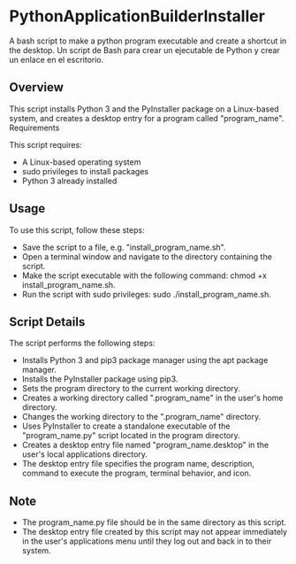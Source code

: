 # PythonApplicationBuilderInstaller
A bash script to make a python program executable and create a shortcut in the desktop.
Un script de Bash para crear un ejecutable de Python y crear un enlace en el escritorio.

## Overview

This script installs Python 3 and the PyInstaller package on a Linux-based system, and creates a desktop entry for a program called "program_name".
Requirements

This script requires:

- A Linux-based operating system
- sudo privileges to install packages
- Python 3 already installed

## Usage

To use this script, follow these steps:

- Save the script to a file, e.g. "install_program_name.sh".
- Open a terminal window and navigate to the directory containing the script.
- Make the script executable with the following command: chmod +x install_program_name.sh.
- Run the script with sudo privileges: sudo ./install_program_name.sh.

## Script Details

The script performs the following steps:

- Installs Python 3 and pip3 package manager using the apt package manager.
- Installs the PyInstaller package using pip3.
- Sets the program directory to the current working directory.
- Creates a working directory called ".program_name" in the user's home directory.
- Changes the working directory to the ".program_name" directory.
- Uses PyInstaller to create a standalone executable of the "program_name.py" script located in the program directory.
- Creates a desktop entry file named "program_name.desktop" in the user's local applications directory.
- The desktop entry file specifies the program name, description, command to execute the program, terminal behavior, and icon.

## Note

- The program_name.py file should be in the same directory as this script.
- The desktop entry file created by this script may not appear immediately in the user's applications menu until they log out and back in to their system.

